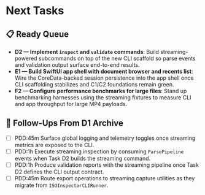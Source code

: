 # Next Tasks

## 📋 Ready Queue

- **D2 — Implement `inspect` and `validate` commands**: Build streaming-powered subcommands on top of the new CLI scaffold so parse events and validation output surface end-to-end results.
- **E1 — Build SwiftUI app shell with document browser and recents list**: Wire the CoreData-backed session persistence
  into the app shell once CLI scaffolding stabilizes and C1/C2 foundations remain green.
- **F2 — Configure performance benchmarks for large files**: Stand up benchmarking harnesses using the streaming
  fixtures to measure CLI and app throughput for large MP4 payloads.

## 🔭 Follow-Ups From D1 Archive

- [ ] PDD:45m Surface global logging and telemetry toggles once streaming metrics are exposed to the CLI.
- [ ] PDD:1h Execute streaming inspection by consuming `ParsePipeline` events when Task D2 builds the streaming command.
- [ ] PDD:1h Produce validation reports with the streaming pipeline once Task D2 defines the CLI output contract.
- [ ] PDD:45m Route export operations to streaming capture utilities as they migrate from `ISOInspectorCLIRunner`.
